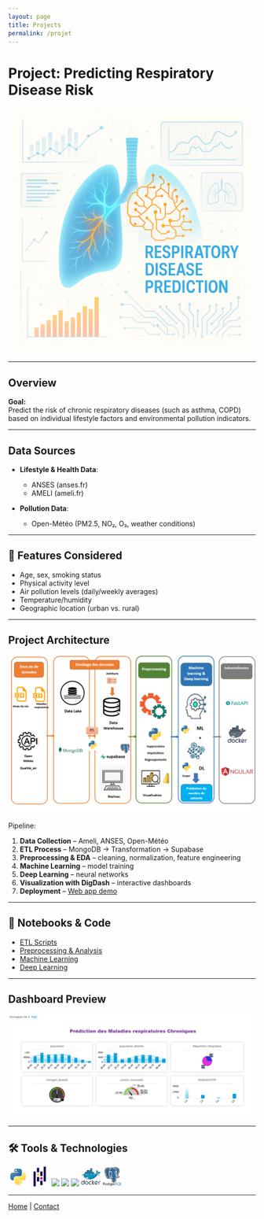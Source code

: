 ```yaml
---
layout: page
title: Projects
permalink: /projet
---
```


# Project: Predicting Respiratory Disease Risk

<img src="Projet1/images/image2.png" width="800" height="500" />

---

## Overview

**Goal:**  
Predict the risk of chronic respiratory diseases (such as asthma, COPD) based on individual lifestyle factors and environmental pollution indicators.

---

## Data Sources

- **Lifestyle & Health Data**:  
  - ANSES (anses.fr)  
  - AMELI (ameli.fr)  

- **Pollution Data**:  
  - Open-Météo (PM2.5, NO₂, O₃, weather conditions)

---

## 🔧 Features Considered

- Age, sex, smoking status  
- Physical activity level  
- Air pollution levels (daily/weekly averages)  
- Temperature/humidity  
- Geographic location (urban vs. rural)

---

## Project Architecture

<img src="Projet1/images/architecture.png" width="800" />

Pipeline:  
1. **Data Collection** – Ameli, ANSES, Open-Météo  
2. **ETL Process** – MongoDB → Transformation → Supabase  
3. **Preprocessing & EDA** – cleaning, normalization, feature engineering  
4. **Machine Learning** – model training  
5. **Deep Learning** – neural networks  
6. **Visualization with DigDash** – interactive dashboards  
7. **Deployment** – [Web app demo](https://pmc-frontend-gvo6.onrender.com/)

---

## 🔗 Notebooks & Code
- [ETL Scripts](https://github.com/AMFATMA/fatmaamor.github.io/blob/master/Projet1/Bloc1/api.py)
- [Preprocessing & Analysis](https://github.com/AMFATMA/fatmaamor.github.io/blob/master/Projet1/Bloc2/analyse_preprocessing.ipynb)  
- [Machine Learning](https://github.com/AMFATMA/fatmaamor.github.io/blob/master/Projet1/Bloc3/machine_learning.ipynb)  
- [Deep Learning](https://github.com/AMFATMA/fatmaamor.github.io/blob/master/Projet1/Bloc4/Deep_learning.ipynb)  




---

## Dashboard Preview

<img src="Projet1/images/dash.png" width="1000" />

---

## 🛠️ Tools & Technologies

<p align="left"> 
<a href="https://www.python.org"><img src="https://raw.githubusercontent.com/devicons/devicon/master/icons/python/python-original.svg" width="40" /></a>
<a href="https://pandas.pydata.org/"><img src="https://raw.githubusercontent.com/devicons/devicon/2ae2a900d2f041da66e950e4d48052658d850630/icons/pandas/pandas-original.svg" width="40" /></a>
<a href="https://scikit-learn.org/"><img src="https://upload.wikimedia.org/wikipedia/commons/0/05/Scikit_learn_logo_small.svg" width="40" /></a>
<a href="https://seaborn.pydata.org/"><img src="https://seaborn.pydata.org/_images/logo-mark-lightbg.svg" width="40" /></a>
<a href="https://www.tensorflow.org"><img src="https://www.vectorlogo.zone/logos/tensorflow/tensorflow-icon.svg" width="40" /></a>
<a href="https://www.docker.com/"><img src="https://raw.githubusercontent.com/devicons/devicon/master/icons/docker/docker-original-wordmark.svg" width="40" /></a>
<a href="https://www.postgresql.org"><img src="https://raw.githubusercontent.com/devicons/devicon/master/icons/postgresql/postgresql-original-wordmark.svg" width="40" /></a>
</p>

---

[Home](README.md) | [Contact](contact.md)








